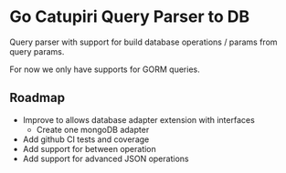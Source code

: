 # Go Catupiri Query Parser to DB

Query parser with support for build database operations / params from query params.

For now we only have supports for GORM queries.

## Roadmap

- Improve to allows database adapter extension with interfaces
  - Create one mongoDB adapter
- Add github CI tests and coverage
- Add support for between operation
- Add support for advanced JSON operations


